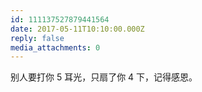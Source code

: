 ```yaml
---
id: 111137527879441564
date: 2017-05-11T10:10:00.000Z
reply: false
media_attachments: 0
---
```


别人要打你 5 耳光，只扇了你 4 下，记得感恩。 ​​​​

